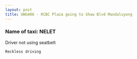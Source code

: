```yaml
---
layout: post
title: UWG406 - RCBC Plaza going to Shaw Blvd Mandaluyong
---
```


### Name of taxi: NELET

Driver not using seatbelt

```Reckless driving```
